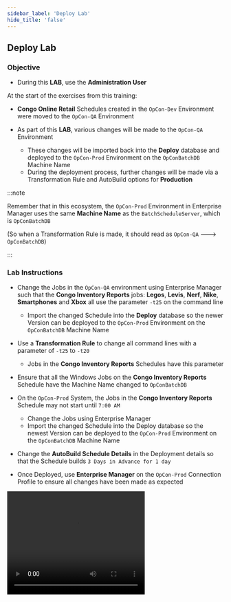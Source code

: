 ```yaml
---
sidebar_label: 'Deploy Lab'
hide_title: 'false'
---
```


## Deploy Lab

### Objective

* During this **LAB**, use the **Administration User**

At the start of the exercises from this training: 

* **Congo Online Retail** Schedules created in the ```OpCon-Dev``` Environment were moved to the ```OpCon-QA``` Environment 

* As part of this **LAB**, various changes will be made to the ```OpCon-QA``` Environment 
    * These changes will be imported back into the **Deploy** database and deployed to the ```OpCon-Prod``` Environment on the ```OpConBatchDB``` Machine Name
    * During the deployment process, further changes will be made via a Transformation Rule and AutoBuild options for **Production**
 
:::note

Remember that in this ecosystem, the ```OpCon-Prod``` Environment in Enterprise Manager uses the same **Machine Name** as the ```BatchScheduleServer```, which is ```OpConBatchDB```

(So when a Transformation Rule is made, it should read as ```OpCon-QA``` ---> ```OpConBatchDB```)

:::

### Lab Instructions

* Change the Jobs in the ```OpCon-QA``` environment using Enterprise Manager such that the  **Congo Inventory Reports** jobs: **Legos**, **Levis**, **Nerf**, **Nike**, **Smartphones** and **Xbox** all use the parameter ```-t25``` on the command line
    * Import the changed Schedule into the **Deploy** database so the newer Version can be deployed to the ```OpCon-Prod``` Environment on the ```OpConBatchDB``` Machine Name

* Use a **Transformation Rule** to change all command lines with a parameter of ```-t25``` to ```-t20``` 
    * Jobs in the **Congo Inventory Reports** Schedules have this parameter

* Ensure that all the Windows Jobs on the **Congo Inventory Reports** Schedule have the Machine Name changed to ```OpConBatchDB```

* On the ```OpCon-Prod``` System, the Jobs in the **Congo Inventory Reports** Schedule may not start until ```7:00 AM``` 
    * Change the Jobs using Enterprise Manager 
    * Import the changed Schedule into the Deploy database so the newest Version can be deployed to the ```OpCon-Prod``` Environment on the ```OpConBatchDB``` Machine Name

* Change the **AutoBuild Schedule Details** in the Deployment details so that the Schedule builds ```3 Days in Advance for 1 day```

* Once Deployed, use **Enterprise Manager** on the ```OpCon-Prod``` Connection Profile to ensure all changes have been made as expected

<video width="320" height="240" controls>
  <source src="imgdeploy/Deploy_Lab.mp4" type="video/mp4"></source>
Your browser does not support the video tag.
</video>
